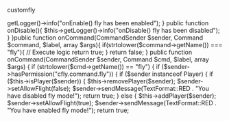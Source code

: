 customfly
<?php
namespace fly\MyPlugin;

use pocketmine\plugin\PluginBase;
use pocketmine\plugin\PluginBase; 
5 use pocketmine\event\Listener; 
6 use pocketmine\utils\TextFormat; 
7 use pocketmine\event\entity\EntityDamageEvent; 
8 use pocketmine\event\entity\EntityDamageByEntityEvent; 
9 use pocketmine\Player; 
10 use pocketmine\command\Command; 
11 use pocketmine\command\CommandSender; 
12  




    public function onEnable(){
        $this->getLogger()->info("onEnable() fly has been enabled");
    }

    public function onDisable(){
        $this->getLogger()->info("onDisable() fly has been disabled");
    }
}public function onCommand(CommandSender $sender, Command $command, $label, array $args){
    if(strtolower($command->getName()) === "fly"){
        // Execute logic
        return true;
    }

    return false;
}
public function onCommand(CommandSender $sender, Command $cmd, $label, array $args) 
     { 
        if (strtolower($cmd->getName()) == "fly") { 
             if ($sender->hasPermission("cfly.command.fly")) { 
                 if ($sender instanceof Player) { 
                     if ($this->isPlayer($sender)) { 
                         $this->removePlayer($sender); 
                         $sender->setAllowFlight(false); 
                         $sender->sendMessage(TextFormat::RED . "You have disabled fly mode!"); 
                         return true; 
                     } else { 
                         $this->addPlayer($sender); 
                         $sender->setAllowFlight(true); 
                         $sender->sendMessage(TextFormat::RED . "You have enabled fly mode!"); 
                         return true; 

